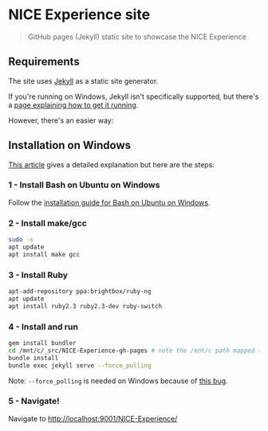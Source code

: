 # NICE Experience site

> GitHub pages (Jekyll) static site to showcase the NICE Experience

## Requirements

The site uses [Jekyll](https://jekyllrb.com/docs/installation/#requirements) as a static site generator.

If you're running on Windows, Jekyll isn't specifically supported, but there's a [page explaining how to get it running](https://jekyllrb.com/docs/windows/#installation).

However, there's an easier way:

## Installation on Windows

[This article](http://daverupert.com/2016/04/jekyll-on-windows-with-bash/) gives a detailed explanation but here are the steps:

### 1 - Install Bash on Ubuntu on Windows

Follow the [installation guide for Bash on Ubuntu on Windows](https://msdn.microsoft.com/en-us/commandline/wsl/install_guide).

### 2 - Install make/gcc

``` bash
sudo -s
apt update
apt install make gcc
```

### 3 - Install Ruby

``` bash
apt-add-repository ppa:brightbox/ruby-ng
apt update
apt install ruby2.3 ruby2.3-dev ruby-switch
```

### 4 - Install and run

``` bash
gem install bundler
cd /mnt/c/_src/NICE-Experience-gh-pages # note the /mnt/c path mapped the c:/ drive on Windows
bundle install
bundle exec jekyll serve --force_polling
```

Note: `--force_polling` is needed on Windows because of [this bug](https://github.com/jekyll/jekyll/issues/5233).

### 5 - Navigate!

Navigate to [http://localhost:9001/NICE-Experience/](http://localhost:9001/NICE-Experience/)
